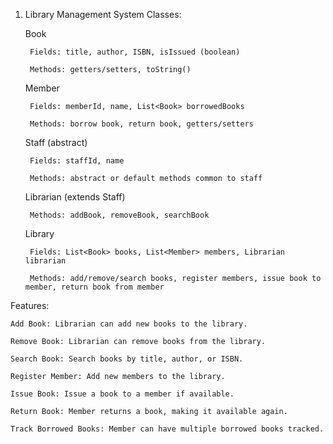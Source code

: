 1. Library Management System
   Classes:

   Book

        Fields: title, author, ISBN, isIssued (boolean)

        Methods: getters/setters, toString()

   Member

        Fields: memberId, name, List<Book> borrowedBooks

        Methods: borrow book, return book, getters/setters

   Staff (abstract)

        Fields: staffId, name

        Methods: abstract or default methods common to staff

   Librarian (extends Staff)

        Methods: addBook, removeBook, searchBook

   Library

        Fields: List<Book> books, List<Member> members, Librarian librarian

        Methods: add/remove/search books, register members, issue book to member, return book from member

Features:

    Add Book: Librarian can add new books to the library.

    Remove Book: Librarian can remove books from the library.

    Search Book: Search books by title, author, or ISBN.

    Register Member: Add new members to the library.

    Issue Book: Issue a book to a member if available.

    Return Book: Member returns a book, making it available again.

    Track Borrowed Books: Member can have multiple borrowed books tracked.